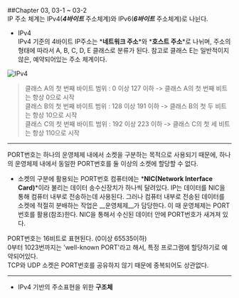 ##Chapter 03, 03-1 ~ 03-2  
IP 주소 체계는 IPv4(*__4바이트__* 주소체계)와 IPv6(*__6바이트__* 주소체계)로 나뉜다.  
* IPv4  
IPv4 기준의 4바이트 IP주소는 *__네트워크 주소__*와 *__호스트 주소__*로 나뉘며, 주소의 형태에 따라서 A, B, C, D, E 클래스로 분류가 된다. 참고로 클래스 E는 일반적이지 않은, 예약되어있는 주소 체계이다.  
  
  
![IPv4](http://wiki.mikrotik.com/images/e/ee/Image3001.gif)  

>클래스 A의 첫 번째 바이트 범위 : 0 이상 127 이하 -> 클래스 A의 첫 번째 비트는 항상 0으로 시작  
클래스 B의 첫 번째 바이트 범위 : 128 이상 191 이하 -> 클래스 B의 첫 두 비트는 항상 10으로 시작  
클래스 C의 첫 번째 바이트 범위 : 192 이상 223 이하 -> 클래스 C의 첫 세 비트는 항상 110으로 시작  

***
PORT번호는 하나의 운영체제 내에서 소켓을 구분하는 목적으로 사용되기 때문에, 하나의 운영체제 내에서 동일한 PORT번호를 둘 이상의 소켓에 할당할 수 없다.  
* 소켓의 구분에 활용되는 PORT번호
컴퓨터에는 *__NIC(Network Interface Card)__*이라 불리는 데이터 송수신장치가 하나씩 달려있다. IP는 데이터를 NIC을 통해 컴퓨터 내부로 전송하는데 사용된다. 그러나 컴퓨터 내부로 전송된 데이터를 소켓에 적절히 분배하는 작업은 __운영체제__가 담당한다. 이 때 운영체제는 PORT번호를 활용(참조)한다. NIC을 통해서 수신된 데이터 안에 PORT번호가 새겨져 있다.  
  
PORT번호는 16비트로 표현된다. (0이상 65535이하)  
0부터 1023번까지는 'well-known PORT'라고 해서, 특정 프로그램에 할당하기로 예약되어있다.  
TCP와 UDP 소켓은 PORT번호를 공유하지 않기 때문에 중복되어도 상관없다.

***

* IPv4 기반의 주소표현을 위한 __구조체__

